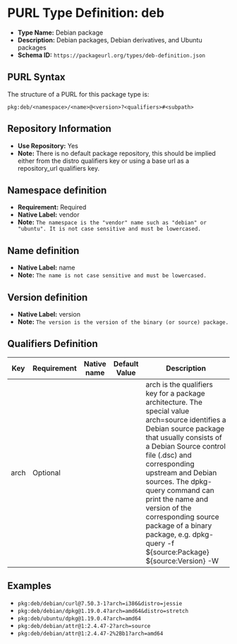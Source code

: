 <!--  NOTE: Auto-generated from the JSON PURL type definition.
Do not manually edit this file. Edit the JSON type definition instead. -->

# PURL Type Definition: deb

- **Type Name:** Debian package
- **Description:** Debian packages, Debian derivatives, and Ubuntu packages
- **Schema ID:** `https://packageurl.org/types/deb-definition.json`

## PURL Syntax

The structure of a PURL for this package type is:

    pkg:deb/<namespace>/<name>@<version>?<qualifiers>#<subpath>

## Repository Information

- **Use Repository:** Yes
- **Note:** There is no default package repository, this should be implied either from the distro qualifiers key or using a base url as a repository_url qualifiers key.

## Namespace definition

- **Requirement:** Required
- **Native Label:** vendor
- **Note:** `The namespace is the "vendor" name such as "debian" or "ubuntu". It is not case sensitive and must be lowercased.`

## Name definition

- **Native Label:** name
- **Note:** `The name is not case sensitive and must be lowercased.`

## Version definition

- **Native Label:** version
- **Note:** `The version is the version of the binary (or source) package.`

## Qualifiers Definition

| Key  | Requirement | Native name | Default Value | Description |
|------|-------------|-------------|---------------|-------------|
| arch | Optional |  |  | arch is the qualifiers key for a package architecture. The special value arch=source identifies a Debian source package that usually consists of a Debian Source control file (.dsc) and corresponding upstream and Debian sources. The dpkg-query command can print the name and version of the corresponding source package of a binary package, e.g. dpkg-query -f ${source:Package} ${source:Version} -W <binary package name> |

## Examples

- `pkg:deb/debian/curl@7.50.3-1?arch=i386&distro=jessie`
- `pkg:deb/debian/dpkg@1.19.0.4?arch=amd64&distro=stretch`
- `pkg:deb/ubuntu/dpkg@1.19.0.4?arch=amd64`
- `pkg:deb/debian/attr@1:2.4.47-2?arch=source`
- `pkg:deb/debian/attr@1:2.4.47-2%2Bb1?arch=amd64`
